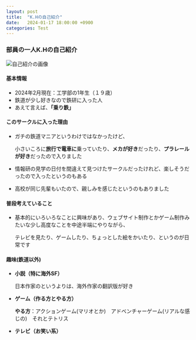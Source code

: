```yaml
---
layout: post
title:  "K.Hの自己紹介"
date:   2024-01-17 18:00:00 +0900
categories: Test
---
```

### 部員の一人K.Hの自己紹介
![自己紹介の画像]({{site.baseurl}}/aseets/2023/miyatetsu_self_introduction_KH.png)
#### 基本情報
- 2024年2月現在：工学部の1年生（１９歳）
- 鉄道が少し好きなので鉄研に入った人
- あえて言えば、**「乗り鉄」**
#### このサークルに入った理由
- ガチの鉄道マニアというわけではなかったけど、
  
  小さいころに**旅行で電車に**乗っていたり、**メカが好き**だったり、**プラレールが好き**だったので入りました
- 情報研の見学の日付を間違えて見つけたサークルだったけれど、楽しそうだったので入ったというのもある
- 高校が同じ先輩もいたので、親しみを感じたというのもありました
#### 普段考えていること
- 基本的にいろいろなことに興味があり、ウェブサイト制作とかゲーム制作みたいな少し高度なことを中途半端にやりながら、

  テレビを見たり、ゲームしたり、ちょっとした絵をかいたり、というのが日常です
#### 趣味(鉄道以外)
- **小説（特に海外SF）**

  日本作家のというよりは、海外作家の翻訳版が好き
- **ゲーム（作る方とやる方）**

  **やる方**：アクションゲーム(マリオとか)　アドベンチャーゲーム(リアルな感じの)　それとテトリス
- **テレビ（お笑い系）**
